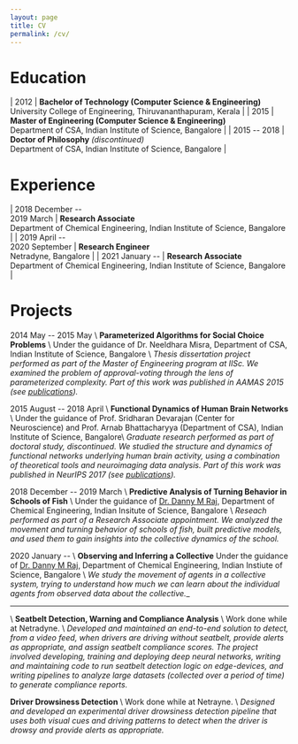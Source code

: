 ```yaml
---
layout: page
title: CV
permalink: /cv/
---
```


# Education

| 2012 | **Bachelor of Technology (Computer Science & Engineering)** <br> University College of Engineering, Thiruvananthapuram, Kerala |
| 2015 | **Master of Engineering (Computer Science & Engineering)** <br> Department of CSA, Indian Institute of Science, Bangalore |
| 2015 -- 2018 | **Doctor of Philosophy** _(discontinued)_ <br> Department of CSA, Indian Institute of Science, Bangalore |

# Experience

| 2018 December -- <br> 2019 March | **Research Associate** <br> Department of Chemical Engineering, Indian Institute of Science, Bangalore |
| 2019 April -- <br> 2020 September | **Research Engineer** <br> Netradyne, Bangalore |
| 2021 January -- | **Research Associate** <br> Department of Chemical Engineering, Indian Institute of Science, Bangalore |

# Projects

2014 May -- 2015 May \\
**Parameterized Algorithms for Social Choice Problems** \\
Under the guidance of Dr. Neeldhara Misra, Department of CSA, Indian Institute of Science, Bangalore \\
_Thesis dissertation project performed as part of the Master of Engineering program at IISc. We examined the problem of approval-voting through the lens of parameterized complexity. Part of this work was published in AAMAS 2015 (see [publications](/publications/))._

2015 August -- 2018 April \\
**Functional Dynamics of Human Brain Networks** \\
Under the guidance of Prof. Sridharan Devarajan (Center for Neuroscience) and Prof. Arnab Bhattacharyya (Department of CSA), Indian Institute of Science, Bangalore\\
_Graduate research performed as part of doctoral study, discontinued. We studied the structure and dynamics of functional networks underlying human brain activity, using a combination of theoretical tools and neuroimaging data analysis. Part of this work was published in NeurIPS 2017 (see [publications](/publications/))._

2018 December -- 2019 March \\
**Predictive Analysis of Turning Behavior in Schools of Fish** \\
Under the guidance of [Dr. Danny M Raj](https://www.dannyraj.com/), Department of Chemical Engineering, Indian Insitute of Science, Bangalore \\
_Reseach performed as part of a Research Associate appointment. We analyzed the movement and turning behavior of schools of fish, built predictive models, and used them to gain insights into the collective dynamics of the school._

2020 January -- \\
**Observing and Inferring a Collective**
Under the guidance of [Dr. Danny M Raj](https://www.dannyraj.com/), Department of Chemical Engineering, Indian Instiute of Science, Bangalore \\
_We study the movement of agents in a collective system, trying to understand how much we can learn about the individual agents from observed data about the collective.__

-----------------
\\
**Seatbelt Detection, Warning and Compliance Analysis** \\
Work done while at Netradyne. \\
_Developed and maintained an end-to-end solution to detect, from a video feed, when drivers are driving without seatbelt, provide alerts as appropriate, and assign seatbelt compliance scores. The project involved developing, training and deploying deep neural networks, writing and maintaining code to run seatbelt detection logic on edge-devices, and writing pipelines to analyze large datasets (collected over a period of time) to generate compliance reports._

**Driver Drowsiness Detection** \\
Work done while at Netrayne. \\
_Designed and developed an experimental driver drowsiness detection pipeline that uses both visual cues and driving patterns to detect when the driver is drowsy and provide alerts as appropriate._



